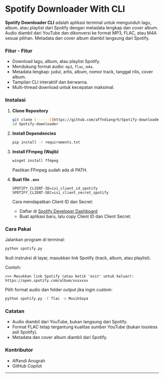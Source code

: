 # Spotify Downloader With CLI

**Spotify Downloader CLI** adalah aplikasi terminal untuk mengunduh lagu, album, atau playlist dari Spotify dengan metadata lengkap dan cover album. Audio diambil dari YouTube dan dikonversi ke format MP3, FLAC, atau M4A sesuai pilihan. Metadata dan cover album diambil langsung dari Spotify.

### Fitur - Fitur

- Download lagu, album, atau playlist Spotify.
- Mendukung format audio: `mp3`, `flac`, `m4a`.
- Metadata lengkap: judul, artis, album, nomor track, tanggal rilis, cover album.
- Tampilan CLI interaktif dan berwarna.
- Multi-thread download untuk kecepatan maksimal.

### Instalasi

1. **Clone Repository**
   ```sh
   git clone [------](https://github.com/affndiangrh/Spotify-downloader.git)
   cd Spotify-downloader
   ```
2. **Install Dependencies**
   ```sh
   pip install -r requirements.txt
   ```
3. **Install FFmpeg (Wajib)**

   ```sh
   winget install ffmpeg
   ```

   Pastikan FFmpeg sudah ada di PATH.

4. **Buat file `.env`**
   ```
   SPOTIFY_CLIENT-ID=isi_client_id_spotify
   SPOTIFY_CLIENT-SEC=isi_client_secret_spotify
   ```
   Cara mendapatkan Client ID dan Secret:
   - Daftar di [Spotify Developer Dashboard](https://developer.spotify.com/dashboard)
   - Buat aplikasi baru, lalu copy Client ID dan Client Secret.

### Cara Pakai

Jalankan program di terminal:

```sh
python spotify.py
```

Ikuti instruksi di layar, masukkan link Spotify (track, album, atau playlist).

Contoh:

```
>>> Masukkan link Spotify (atau ketik 'exit' untuk keluar): https://open.spotify.com/album/xxxxxxx
```

Pilih format audio dan folder output jika ingin custom:

```sh
python spotify.py -f flac -o MusikSaya
```

### Catatan

- Audio diambil dari YouTube, bukan langsung dari Spotify.
- Format FLAC tetap tergantung kualitas sumber YouTube (bukan lossless asli Spotify).
- Metadata dan cover album diambil dari Spotify.

### Kontributor

- Affandi Anugrah
- GitHub Copilot

---

